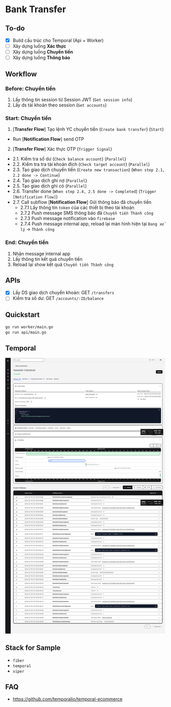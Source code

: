 # Bank Transfer

## To-do

- [x] Build cấu trúc cho Temporal (Api + Worker)
- [ ] Xây dựng luồng **Xác thực**
- [ ] Xây dựng luồng **Chuyển tiền**
- [ ] Xây dựng luồng **Thông báo**

## Workflow

### Before: Chuyển tiền

1. Lấy thông tin session từ Session JWT (`Get session info`)
2. Lấy ds tài khoản theo session (`Get accounts`)

### Start: Chuyển tiền

1. [**Transfer Flow**] Tạo lệnh YC chuyển tiền (`Create bank transfer`) (`Start`)
  - Run [**Notification Flow**] send OTP
2. [**Transfer Flow**] Xác thực OTP (`Trigger Signal`)
  - 2.1. Kiểm tra số dư (`Check balance account`) (`Parallel`)
  - 2.2. Kiểm tra tra tài khoản đích (`Check target account`) (`Parallel`)
  - 2.3. Tạo giao dịch chuyển tiền (`Create new transaction`) (`When step 2.1, 2.2 done -> Continue`)
  - 2.4. Tạo giao dịch ghi nợ (`Parallel`)
  - 2.5. Tạo giao dịch ghi có (`Parallel`)
  - 2.6. Transfer done  (`When step 2.4, 2.5 done -> Completed`) (`Trigger [Notification Flow]`)
  - 2.7. Call subflow [**Notification Flow**] Gửi thông báo đã chuyển tiền
    - 2.7.1 Lấy thông tin `token` của các thiết bị theo tài khoản
    - 2.7.2 Push message SMS thông báo đã `Chuyển tiền Thành công`
    - 2.7.3 Push message notification vào `firebase`
    - 2.7.4 Push message internal app, reload lại màn hình hiện tại `Đang xử lý` -> `Thành công`

### End: Chuyển tiền

1. Nhận message internal app
2. Lấy thông tin kết quả chuyển tiền
3. Reload lại show kết quả `Chuyển tiền Thành công`

## APIs

- [x] Lấy DS giao dịch chuyển khoản: GET `/transfers`
- [ ] Kiểm tra số dư: GET `/accounts/:ID/balance`

## Quickstart

```bash
go run worker/main.go
go run api/main.go
```

## Temporal

![Screenshot](/banktransfer/docs/assets/bank-transfer-temporal-admin-log.png)

## Stack for Sample

- `fiber`
- `temporal`
- `viper`

## FAQ

- <https://github.com/temporalio/temporal-ecommerce>